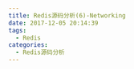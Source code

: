 ```yaml
---
title: Redis源码分析(6)-Networking
date: 2017-12-05 20:14:39
tags:
  - Redis
categories:
  - Redis源码分析
---
```

